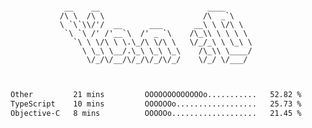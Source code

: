 <div align="center">
<pre><code>
 __    __                        ____      
/\ \  /\ \                      /\  _`\    
\ `\`\\/'/  __      ___       __\ \ \/\ \  
 `\ `\ /' /'__`\  /' _ `\    /\_\\ \ \ \ \ 
   `\ \ \/\ \ \.\_/\ \/\ \   \/_/_\ \ \_\ \
     \ \_\ \__/.\_\ \_\ \_\    /\_\\ \____/
      \/_/\/__/\/_/\/_/\/_/    \/_/ \/___/ 
                                           

</code></pre>

<!--START_SECTION:waka-->

```txt
Other         21 mins         OOOOOOOOOOOOOo...........   52.82 %
TypeScript    10 mins         OOOOOOo..................   25.73 %
Objective-C   8 mins          OOOOOo...................   21.45 %
```

<!--END_SECTION:waka-->

